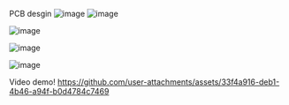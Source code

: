 PCB desgin
![image](https://github.com/user-attachments/assets/69102d35-7ebb-47bf-ba05-655146a71b3e)
![image](https://github.com/user-attachments/assets/4b9309f2-0d41-4502-8f2a-08c5f53f8d62)


![image](https://github.com/user-attachments/assets/391526bf-d952-4093-b84e-a7e8f7d5f6b6)

![image](https://github.com/user-attachments/assets/d3567986-feba-4ffa-8a31-ac902b47c00d)

![image](https://github.com/user-attachments/assets/8a91bc76-6e4f-4e97-a8fb-a01edb4f45b0)



Video demo!
https://github.com/user-attachments/assets/33f4a916-deb1-4b46-a94f-b0d4784c7469

